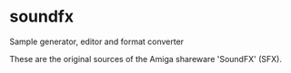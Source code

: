 # soundfx
Sample generator, editor and format converter

These are the original sources of the Amiga shareware 'SoundFX' (SFX).
